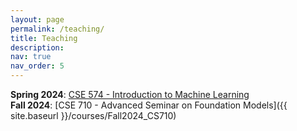 ```yaml
---
layout: page
permalink: /teaching/
title: Teaching
description: 
nav: true
nav_order: 5
---
```


**Spring 2024**: [CSE 574 - Introduction to Machine Learning ](https://engineering.buffalo.edu/computer-science-engineering/graduate/courses/class-schedule.html)<br>
**Fall 2024**: [CSE 710 - Advanced Seminar on Foundation Models]({{ site.baseurl }}/courses/Fall2024_CS710)
